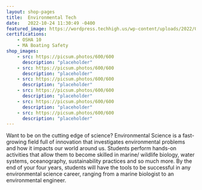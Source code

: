 ```yaml
---
layout: shop-pages
title:  Environmental Tech
date:   2022-10-24 11:30:49 -0400
featured_image: https://wordpress.techhigh.us/wp-content/uploads/2022/04/chuttersnap-UmncJq4KPcA-unsplash-1.jpg
certifications:
    - OSHA 10
    - MA Boating Safety 
shop_images:
    - src: https://picsum.photos/600/600
      description: "placeholder"
    - src: https://picsum.photos/600/600
      description: "placeholder"
    - src: https://picsum.photos/600/600
      description: "placeholder"
    - src: https://picsum.photos/600/600
      description: "placeholder"
    - src: https://picsum.photos/600/600
      description: "placeholder"
    - src: https://picsum.photos/600/600
      description: "placeholder"
---
```

Want to be on the cutting edge of science? Environmental Science is a fast-growing field full of innovation that investigates environmental problems and how it impacts our world around us. Students perform hands-on activities that allow them to become skilled in marine/ wildlife biology, water systems, oceanography, sustainability practices and so much more. By the end of your four years, students will have the tools to be successful in any environmental science career, ranging from a marine biologist to an environmental engineer.


